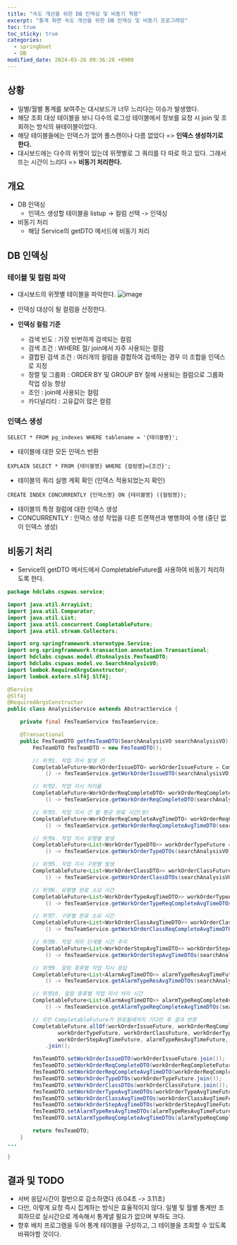 ```yaml
---
title: "속도 개선을 위한 DB 인덱싱 및 비동기 적용"
excerpt: "통계 화면 속도 개선을 위한 DB 인덱싱 및 비동기 프로그래밍"
toc: true
toc_sticky: true
categories:
  - springboot
  - DB
modified_date: 2024-03-26 09:36:28 +0900
---
```

## 상황 
- 일별/월별 통계를 보여주는 대시보드가 너무 느리다는 이슈가 발생했다. 
- 해당 조회 대상 테이블을 보니 다수의 로그성 테이블에서 정보를 요청 시 join 및 조회하는 방식의 뷰테이블이었다. 
- 해당 테이블들에는 인덱스가 없어 풀스캔이나 다름 없었다 => **인덱스 생성하기로 한다.** 
- 대시보드에는 다수의 위젯이 있는데 위젯별로 그 쿼리를 다 따로 하고 있다. 그래서 뜨는 시간이 느리다 => **비동기 처리한다.**

## 개요
- DB 인덱싱
  - 인덱스 생성할 테이블을 listup -> 컬럼 선택 -> 인덱싱
- 비동기 처리
  - 해당 Service의 getDTO 메서드에 비동기 처리

## DB 인덱싱 

### 테이블 및 컬럼 파악 
- 대시보드의 위젯별 테이블을 파악한다.
  ![image](https://github.com/dasoldasol/dasoldasol.github.io/assets/29423260/edaa52f9-2378-46e0-8488-a6509aa88360)

- 인덱싱 대상이 될 컬럼을 산정한다.
- **인덱싱 컬럼 기준**
  - 검색 빈도 : 가장 빈번하게 검색되는 컬럼
  - 검색 조건 : WHERE 절/ join에서 자주 사용되는 컬럼
  - 결합된 검색 조건 : 여러개의 컬럼을 결합하여 검색하는 경우 이 조합을 인덱스로 지정
  - 정렬 및 그룹화 : ORDER BY 및 GROUP BY 절에 사용되는 컬럼으로 그룹화 작업 성능 향상
  - 조인 : join에 사용되는 컬럼
  - 카디널리티 : 고유값이 많은 컬럼

### 인덱스 생성 

```
SELECT * FROM pg_indexes WHERE tablename = '{테이블명}';
```
* 테이블에 대한 모든 인덱스 반환

```
EXPLAIN SELECT * FROM {테이블명} WHERE {컬럼명}={조건}';
```
* 테이블의 쿼리 실행 계획 확인 (인덱스 적용되었는지 확인)

```
CREATE INDEX CONCURRENTLY {인덱스명} ON {테이블명} ({컬럼명});
```
* 테이블의 특정 컬럼에 대한 인덱스 생성
* CONCURRENTLY : 인덱스 생성 작업을 다른 트랜잭션과 병행하여 수행 (중단 없이 인덱스 생성)

## 비동기 처리 
- Service의 getDTO 메서드에서 CompletableFuture를 사용하여 비동기 처리하도록 한다.

```java
package hdclabs.cspwas.service;

import java.util.ArrayList;
import java.util.Comparator;
import java.util.List;
import java.util.concurrent.CompletableFuture;
import java.util.stream.Collectors;

import org.springframework.stereotype.Service;
import org.springframework.transaction.annotation.Transactional;
import hdclabs.cspwas.model.dtoAnalysis.FmsTeamDTO;
import hdclabs.cspwas.model.vo.SearchAnalysisVO;
import lombok.RequiredArgsConstructor;
import lombok.extern.slf4j.Slf4j;

@Service
@Slf4j
@RequiredArgsConstructor
public class AnalysisService extends AbstractService {

    private final FmsTeamService fmsTeamService;

    @Transactional
    public FmsTeamDTO getFmsTeamDTO(SearchAnalysisVO searchAnalysisVO) {
        FmsTeamDTO fmsTeamDTO = new FmsTeamDTO();

        // 위젯1. 작업 지시 발생 건
        CompletableFuture<WorkOrderIssueDTO> workOrderIssueFuture = CompletableFuture.supplyAsync(
            () -> fmsTeamService.getWorkOrderIssueDTO(searchAnalysisVO));

        // 위젯2. 작업 지시 처리율
        CompletableFuture<WorkOrderReqCompleteDTO> workOrderReqCompleteFuture = CompletableFuture.supplyAsync(
            () -> fmsTeamService.getWorkOrderReqCompleteDTO(searchAnalysisVO));

        // 위젯3. 작업 지시 건 별 평균 완료 시간(분)
        CompletableFuture<WorkOrderReqCompleteAvgTimeDTO> workOrderReqCompleteAvgTimeFuture = CompletableFuture.supplyAsync(
            () -> fmsTeamService.getWorkOrderReqCompleteAvgTimeDTO(searchAnalysisVO));

        // 위젯4. 작업 지시 유형별 발생
        CompletableFuture<List<WorkOrderTypeDTO>> workOrderTypeFuture = CompletableFuture.supplyAsync(
            () -> fmsTeamService.getWorkOrderTypeDTOs(searchAnalysisVO));

        // 위젯5. 작업 지시 구분별 발생
        CompletableFuture<List<WorkOrderClassDTO>> workOrderClassFuture = CompletableFuture.supplyAsync(
            () -> fmsTeamService.getWorkOrderClassDTOs(searchAnalysisVO));

        // 위젯6. 유형별 완료 소요 시간
        CompletableFuture<List<WorkOrderTypeAvgTimeDTO>> workOrderTypeAvgTimeFuture = CompletableFuture.supplyAsync(
            () -> fmsTeamService.getWorkOrderTypeReqCompleteAvgTimeDTOs(searchAnalysisVO));

        // 위젯7. 구분별 완료 소요 시간
        CompletableFuture<List<WorkOrderClassAvgTimeDTO>> workOrderClassAvgTimeFuture = CompletableFuture.supplyAsync(
            () -> fmsTeamService.getWorkOrderClassReqCompleteAvgTimeDTOs(searchAnalysisVO));

        // 위젯8. 작업 처리 단계별 시간 추이
        CompletableFuture<List<WorkOrderStepAvgTimeDTO>> workOrderStepAvgTimeFuture = CompletableFuture.supplyAsync(
            () -> fmsTeamService.getWorkOrderStepAvgTimeDTOs(searchAnalysisVO));

        // 위젯9. 알람 종류별 작업 지시 응답
        CompletableFuture<List<AlarmAvgTimeDTO>> alarmTypeResAvgTimeFuture = CompletableFuture.supplyAsync(
            () -> fmsTeamService.getAlarmTypeResAvgTimeDTOs(searchAnalysisVO));

        // 위젯10. 알람 종류별 작업 지시 처리 시간
        CompletableFuture<List<AlarmAvgTimeDTO>> alarmTypeReqCompleteAvgTimeFuture = CompletableFuture.supplyAsync(
            () -> fmsTeamService.getAlarmTypeReqCompleteAvgTimeDTOs(searchAnalysisVO));

        // 모든 CompletableFuture가 완료될때까지 기다린 후 결과 반환 
        CompletableFuture.allOf(workOrderIssueFuture, workOrderReqCompleteFuture, workOrderReqCompleteAvgTimeFuture,
                workOrderTypeFuture, workOrderClassFuture, workOrderTypeAvgTimeFuture, workOrderClassAvgTimeFuture,
                workOrderStepAvgTimeFuture, alarmTypeResAvgTimeFuture, alarmTypeReqCompleteAvgTimeFuture)
            .join();

        fmsTeamDTO.setWorkOrderIssueDTO(workOrderIssueFuture.join());
        fmsTeamDTO.setWorkOrderReqCompleteDTO(workOrderReqCompleteFuture.join());
        fmsTeamDTO.setWorkOrderReqCompleteAvgTimeDTO(workOrderReqCompleteAvgTimeFuture.join());
        fmsTeamDTO.setWorkOrderTypeDTOs(workOrderTypeFuture.join());
        fmsTeamDTO.setWorkOrderClassDTOs(workOrderClassFuture.join());
        fmsTeamDTO.setWorkOrderTypeAvgTimeDTOs(workOrderTypeAvgTimeFuture.join());
        fmsTeamDTO.setWorkOrderClassAvgTimeDTOs(workOrderClassAvgTimeFuture.join());
        fmsTeamDTO.setWorkOrderStepAvgTimeDTOs(workOrderStepAvgTimeFuture.join());
        fmsTeamDTO.setAlarmTypeResAvgTimeDTOs(alarmTypeResAvgTimeFuture.join());
        fmsTeamDTO.setAlarmTypeReqCompleteAvgTimeDTOs(alarmTypeReqCompleteAvgTimeFuture.join());

        return fmsTeamDTO;
    }
...

}

```

## 결과 및 TODO 
- 서버 응답시간이 절반으로 감소하였다 (6.04초 -> 3.11초)
- 다만, 이렇게 요청 즉시 집계하는 방식은 효율적이지 않다. 일별 및 월별 통계만 조회하므로 실시간으로 계속해서 통계낼 필요가 없으며 부하도 크다.
- 향후 배치 프로그램을 두어 통계 테이블을 구성하고, 그 테이블을 조회할 수 있도록 바꿔야할 것이다. 

